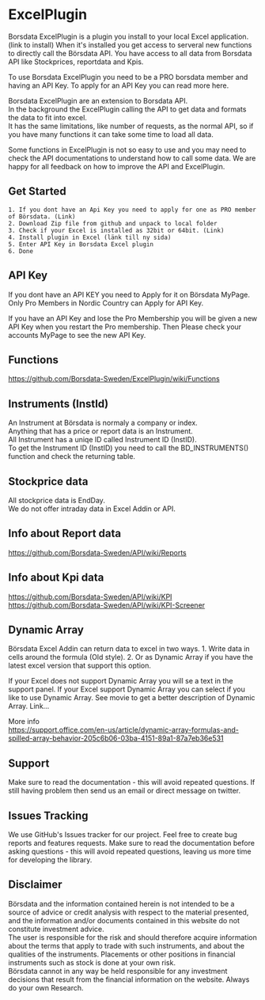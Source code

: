 # ExcelPlugin
Borsdata ExcelPlugin is a plugin you install to your local Excel application. (link to install)
When it's installed you get access to serveral new functions to directly call the Börsdata API.
You have access to all data from Borsdata API like Stockprices, reportdata and Kpis.  

To use Borsdata ExcelPlugin you need to be a PRO borsdata member and having an API Key.
To apply for an API Key you can read more here.  

Borsdata ExcelPlugin are an extension to Borsdata API.  
In the background the ExcelPlugin calling the API to get data and formats the data to fit into excel.  
It has the same limitations, like number of requests, as the normal API, so if you have many functions it can take some time to load all data.  

Some functions in ExcelPlugin is not so easy to use and you may need to check the API documentations to understand how to call some data.
We are happy for all feedback on how to improve the API and ExcelPlugin.  

## Get Started  
	1. If you dont have an Api Key you need to apply for one as PRO member of Börsdata. (Link)  
	2. Download Zip file from github and unpack to local folder  
	3. Check if your Excel is installed as 32bit or 64bit. (Link)  
	4. Install plugin in Excel (länk till ny sida)  
	5. Enter API Key in Borsdata Excel plugin  
	6. Done

## API Key
If you dont have an API KEY you need to Apply for it on Börsdata MyPage.
Only Pro Members in Nordic Country can Apply for API Key.  

If you have an API Key and lose the Pro Membership you will be given a new API Key when you restart the Pro membership. Then Please check your accounts MyPage to see the new API Key.

## Functions
https://github.com/Borsdata-Sweden/ExcelPlugin/wiki/Functions

## Instruments (InstId)
An Instrument at Börsdata is normaly a company or index.   
Anything that has a price or report data is an Instrument.  
All Instrument has a uniqe ID called Instrument ID (InstID).  
To get the Instrument ID (InstID) you need to call the BD_INSTRUMENTS() function and check the returning table.

## Stockprice data
All stockprice data is EndDay.  
We do not offer intraday data in Excel Addin or API.

## Info about Report data
https://github.com/Borsdata-Sweden/API/wiki/Reports

## Info about Kpi data
https://github.com/Borsdata-Sweden/API/wiki/KPI  
https://github.com/Borsdata-Sweden/API/wiki/KPI-Screener  


## Dynamic Array
Börsdata Excel Addin can return data to excel in two ways.
	1. Write data in cells around the formula (Old style).
	2. Or as Dynamic Array if you have the latest excel version that support this option.

If your Excel does not support Dynamic Array you will se a text in the support panel.
If your Excel support Dynamic Array you can select if you like to use Dynamic Array.
See movie to get a better description of Dynamic Array.
Link…  

More info  
https://support.office.com/en-us/article/dynamic-array-formulas-and-spilled-array-behavior-205c6b06-03ba-4151-89a1-87a7eb36e531

## Support
Make sure to read the documentation - this will avoid repeated questions.
If still having problem then send us an email or direct message on twitter.  

## Issues Tracking
We use GitHub's Issues tracker for our project. Feel free to create bug reports and features requests. Make sure to read the documentation before asking questions - this will avoid repeated questions, leaving us more time for developing the library.


## Disclaimer
Börsdata and the information contained herein is not intended to be a source of advice or credit analysis with respect to the material presented, and the information and/or documents contained in this website do not constitute investment advice.  
The user is responsible for the risk and should therefore acquire information about the terms that apply to trade with such instruments, and about the qualities of the instruments. Placements or other positions in financial instruments such as stock is done at your own risk.  
Börsdata cannot in any way be held responsible for any investment decisions that result from the financial information on the website.
Always do your own Research.  




